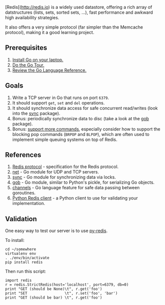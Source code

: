 [Redis[(http://redis.io) is a widely used datastore, offering a rich array of
datstructures (lists, sets, sorted sets, ...), fast performance and awkward
high availability strategies.

It also offers a very simple protocol (far simpler than the Memcache
protocol), making it a good learning project.

## Prerequisites

1. [Install Go on your laptop. ](https://golang.org/dl/)
2. [Do the Go Tour.](https://tour.golang.org/welcome/1)
3. [Review the Go Language Reference.](https://golang.org/ref/spec)

## Goals

1. Write a TCP server in Go that runs on port `6379`.
2. It should support `get`, `set` and `del` operations.
3. It should synchronize data access for safe concurrent read/writes (look into the [sync](https://golang.org/pkg/sync/) package).
4. Bonus: periodically synchronize data to disc (take a look at the [gob](https://golang.org/pkg/encoding/gob/) package).
5. Bonus: [support more commands](http://redis.io/commands), especially consider how to
    support the blocking pop commands (`BRPOP` and `BLPOP`), which are often used to
    implement simple queuing systems on top of Redis.

## References

1. [Redis protocol](http://redis.io/topics/protocol) - specification for the Redis protocol.
3. [net](https://golang.org/pkg/net/) - Go module for UDP and TCP servers.
4. [sync](https://golang.org/pkg/sync/) - Go module for synchronizing data via locks.
4. [gob](https://golang.org/pkg/encoding/gob/) - Go module, similar to Python's pickle, for serializing Go objects.
5. [channels](https://gobyexample.com/channels) - Go language feature for safe data passing between goroutines.
6. [Python Redis client](https://pypi.python.org/pypi/redis) - a Python client to use for validating your implementation.

## Validation

One easy way to test our server is to use [py-redis](https://pypi.python.org/pypi/redis).

To install:

```
cd ~/somewhere
virtualenv env
. ./env/bin/activate
pip install redis
```

Then run this script:

```
import redis
r = redis.StrictRedis(host='localhost', port=6379, db=0)
print "GET (should be None)\t", r.get('foo')
print "SET                 \t", r.set('foo', 'bar')
print "GET (should be bar) \t", r.get('foo')
```
